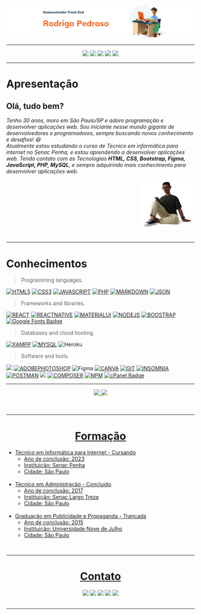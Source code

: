 <div>

![principal](atualizacao_readme/imagens_front-end.png)

</div>
<hr>
  <div align="center">
    <a href="https://github.com/R0drigo-Pedroso">
    <a href="https://www.instagram.com/rodrigo.pedros0/" target="_blank"><img src="https://img.shields.io/badge/Instagram-E4405F?style=for-the-badge&logo=instagram&logoColor=white" target="_blank"></a>
    <a href="https://discord.com/channels/@me" target="_blank"><img src="https://img.shields.io/badge/Discord-7289DA?style=for-the-badge&logo=discord&logoColor=white" target="_blank"></a>
  <a href = "mailto:rodrigo.pedroso@live.com"><img src="https://img.shields.io/badge/Microsoft_Outlook-0078D4?style=for-the-badge&logo=microsoft-outlook&logoColor=white"></a>
  <a href="https://www.linkedin.com/in/rodrig0pedros0/" target="_blank"><img src="https://img.shields.io/badge/-LinkedIn-%230077B5?style=for-the-badge&logo=linkedin&logoColor=white" target="_blank"></a>
  <a href="https://api.whatsapp.com/send?phone=5511987618534" target="_blank"><img src="https://img.shields.io/badge/WhatsApp-25D366?style=for-the-badge&logo=whatsapp&logoColor=white"></a>
</div>

<hr>
<!-- Apresentação -->
<h1>Apresentação</h1>
<div style="display: inline_block">
        <div align="left">
          <h2><strong>Olá, tudo bem?</strong></h2>
          <p><em>Tenho 30 anos, moro em São Paulo/SP e adoro programação e desenvolver aplicações web. Sou iniciante nesse mundo gigante de desenvolvedores e programadores, sempre buscando novos conhecimento e desafios! 😆 <br>
          Atualmente estou estudando o curso de Técnico em informática para internet no Senac Penha, e estou aprendendo a desenvolver aplicações web. Tendo contato com as Tecnologias <strong>HTML, CSS, Bootstrap, Figma, JavaScript, PHP, MySQL</strong>, e sempre adquirindo mais conhecimento para desenvolver aplicações web.</em></p>
      </div>
      <div align="right">
        <img src="atualizacao_readme/imgem_3d_sentada.png" width="150"  alt="">
      </div> 
</div>

  <br>
  <hr>
  <!-- Conhecimentos -->
  <div>
    <!-- linguagens -->
    <div>
      <h1>Conhecimentos</h1>
      <div>

> Programming languages.

[![HTML5](https://img.shields.io/badge/HTML5-E34F26?style=for-the-badge&logo=html5&logoColor=white)](https://github.com/R0drigo-Pedroso)
[![CSS3](https://img.shields.io/badge/CSS3-1572B6?style=for-the-badge&logo=css3&logoColor=white)](https://github.com/R0drigo-Pedroso)
[![JAVASCRIPT](https://img.shields.io/badge/JavaScript-323330?style=for-the-badge&logo=javascript&logoColor=F7DF1E)](https://github.com/R0drigo-Pedroso)
[![PHP](https://img.shields.io/badge/PHP-777BB4?style=for-the-badge&logo=php&logoColor=white)](https://github.com/R0drigo-Pedroso)
[![MARKDOWN](https://img.shields.io/badge/Markdown-000000?style=for-the-badge&logo=markdown&logoColor=white)](https://github.com/R0drigo-Pedroso)
[![JSON](https://img.shields.io/badge/json-5E5C5C?style=for-the-badge&logo=json&logoColor=white)](https://github.com/R0drigo-Pedroso)

> Frameworks and libraries.

[![REACT](https://img.shields.io/badge/React-20232A?style=for-the-badge&logo=react&logoColor=61DAFB)](https://github.com/R0drigo-Pedroso)
[![REACTNATIVE](https://img.shields.io/badge/React_Native-20232A?style=for-the-badge&logo=react&logoColor=61DAFB)](https://github.com/R0drigo-Pedroso)
[![MATERIALUI](https://img.shields.io/badge/Material%20UI-007FFF?style=for-the-badge&logo=mui&logoColor=white)](https://github.com/R0drigo-Pedroso)
[![NODEJS](https://img.shields.io/badge/Node.js-339933?style=for-the-badge&logo=nodedotjs&logoColor=white)](https://github.com/R0drigo-Pedroso)
[![BOOSTRAP](https://img.shields.io/badge/Bootstrap-563D7C?style=for-the-badge&logo=bootstrap&logoColor=white)](https://github.com/R0drigo-Pedroso)
[![Google Fonts Badge](https://img.shields.io/badge/Google%20Fonts-4285F4?logo=googlefonts&logoColor=fff&style=for-the-badge)](https://github.com/R0drigo-Pedroso)

> Databases and cloud hosting.

[![XAMPP](https://img.shields.io/badge/Xampp-F37623?style=for-the-badge&logo=xampp&logoColor=white)](https://github.com/R0drigo-Pedroso)
[![MYSQL](https://img.shields.io/badge/MySQL-005C84?style=for-the-badge&logo=mysql&logoColor=white)](https://github.com/R0drigo-Pedroso)
![Heroku](https://img.shields.io/badge/heroku-%23430098.svg?style=for-the-badge&logo=heroku&logoColor=white)

> Software and tools.

<a href="#"> <img src="https://img.shields.io/badge/Adobe%20XD-470137?style=for-the-badge&logo=Adobe%20XD&logoColor=#FF61F6"></a>
[![ADOBEPHOTOSHOP](https://img.shields.io/badge/Adobe%20Photoshop-31A8FF?style=for-the-badge&logo=Adobe%20Photoshop&logoColor=black)](https://github.com/R0drigo-Pedroso)
![Figma](https://img.shields.io/badge/figma-C.svg?style=for-the-badge&logo=figma&color=fff)
[![CANVA](https://img.shields.io/badge/Canva-%2300C4CC.svg?&style=for-the-badge&logo=Canva&logoColor=white)](https://github.com/R0drigo-Pedroso)
[![GIT](https://img.shields.io/badge/GIT-E44C30?style=for-the-badge&logo=git&logoColor=white)](https://github.com/R0drigo-Pedroso)
[![INSOMNIA](https://img.shields.io/badge/Insomnia-5849be?style=for-the-badge&logo=Insomnia&logoColor=white)](https://github.com/R0drigo-Pedroso)
[![POSTMAN](https://img.shields.io/badge/Postman-FF6C37?style=for-the-badge&logo=Postman&logoColor=white)](https://github.com/R0drigo-Pedroso)
<a href="#"> <img src="https://img.shields.io/badge/Visual_Studio_Code-0078D4?style=for-the-badge&logo=visual%20studio%20code&logoColor=white"></a>
[![COMPOSER](https://img.shields.io/badge/Composer-885630?style=for-the-badge&logo=Composer&logoColor=white)](https://github.com/R0drigo-Pedroso)
[![NPM](https://img.shields.io/badge/npm-CB3837?style=for-the-badge&logo=npm&logoColor=white)](https://github.com/R0drigo-Pedroso)
[![cPanel Badge](https://img.shields.io/badge/cPanel-FF6C2C?logo=cpanel&logoColor=fff&style=for-the-badge)](https://github.com/R0drigo-Pedroso)

</div>
</div>

  <hr>
  
  <!-- Grafico de desempenho -->
  <div align="center">
    <a href="https://github.com/R0drigo-Pedroso">
    <img height="160em" src="https://github-readme-stats.vercel.app/api?username=R0drigo-Pedroso&show_icons=true&theme=gotham&include_all_commits=true&count_private=true"/>
    <img height="160em" src="https://github-readme-stats.vercel.app/api/top-langs/?username=R0drigo-Pedroso&layout=compact&langs_count=7&theme=gotham"/>
  </div>
  
  <br>
  <br>
  <hr>
  
  <!-- Formação -->
  <div align="center">
    <div>
      <h1>Formação</h1>
      <div align="left">
        <ul>
          <li>Técnico em Informática para Internet - Cursando
            <ul>
              <li>Ano de conclusão: 2023</li>
              <li>Instituição: Senac Penha</li>
              <li>Cidade: São Paulo</li>
            </ul>
            <br>
          </li>
          <li>Técnico em Administração - Concluido 
            <ul>
              <li>Ano de conclusão: 2017</li>
              <li>Instituição: Senac Largo Treze</li>
              <li>Cidade: São Paulo</li>
            </ul>
          </li>
          <br>
          <li>Graduação em Publicidade e Propaganda - Trancada 
            <ul>
              <li>Ano de conclusão: 2015</li>
              <li>Instituição: Universidade Nove de Julho</li>
              <li>Cidade: São Paulo</li>
            </ul>
          </li>
        </ul>
      </div>
    </div>
  </div>

  <!-- Conhecimentos -->
  <br>
  <hr>

  <!-- Contato -->
  <div align="center">
    <div>
      <h1>Contato</h1>
      <div align="center">
        <a href="https://github.com/R0drigo-Pedroso">
    <a href="https://www.instagram.com/rodrigo.pedros0/" target="_blank"><img src="https://img.shields.io/badge/Instagram-E4405F?style=for-the-badge&logo=instagram&logoColor=white" target="_blank"></a>
   <a href="https://discord.com/channels/@me" target="_blank"><img src="https://img.shields.io/badge/Discord-7289DA?style=for-the-badge&logo=discord&logoColor=white" target="_blank"></a> 
    <a href = "mailto:rodrigo.pedroso@live.com"><img src="https://img.shields.io/badge/Microsoft_Outlook-0078D4?style=for-the-badge&logo=microsoft-outlook&logoColor=white"></a>
    <a href="https://www.linkedin.com/in/rodrig0pedros0/" target="_blank"><img src="https://img.shields.io/badge/-LinkedIn-%230077B5?style=for-the-badge&logo=linkedin&logoColor=white" target="_blank"></a> 
        <a href="https://api.whatsapp.com/send?phone=5511987618534" target="_blank"><img src="https://img.shields.io/badge/WhatsApp-25D366?style=for-the-badge&logo=whatsapp&logoColor=white"></a> 
      </div>
    </div>
  </div>

  <br>
  <hr>

  <!-- Links
  <div align="center">
    <div>
      <h1>Links</h1>
      <div align="left">
        <h2>Links</h2>
        <ul>
          <li>Link: <a href="https://www.google.com">Google</a></li>
          <li>Link: <a href="https://www.google.com">Google</a></li>
          <li>Link: <a href="https://www.google.com">Google</a></li>
          <li>Link: <a href="https://www.google.com">Google</a></li>
          <li>Link: <a href="https://www.google.com">Google</a></li>
        </ul>
      </div>
    </div>
  </div>

  <br>
  <hr>

  <!-- Sobre -->
  <!-- <div align="center">
    <div>
      <h1>Sobre</h1>
      <div align="left">
        <h2>Sobre</h2>
        <ul>
          <li>Sobre</li>
          <li>Sobre</li>
          <li>Sobre</li>
          <li>Sobre</li>
          <li>Sobre</li>
        </ul>
      </div>
    </div> -->

<!-- <h2><strong>Linguagens de Marcação</strong></h2><br>
    <kbd><img align="center" alt="RodrigoCSS" height="30" width="80" src="https://img.shields.io/badge/HTML5-E34F26?style=for-the-badge&logo=html5&logoColor=white"></kbd>
        <kbd><img align="center" alt="RodrigoCSS" height="30" width="80" src="https://img.shields.io/badge/CSS3-1572B6?style=for-the-badge&logo=css3&logoColor=white"></kbd>
        <h2>Linguagens</h2><br>
        <img align="center" alt="RodrigoJS" height="60" width="80" src="https://cdn.jsdelivr.net/gh/devicons/devicon/icons/javascript/javascript-original.svg">
        <img align="center" style="margin-left:15px" alt="RodrigoPHP" height="60" width="80" src="https://cdn.jsdelivr.net/gh/devicons/devicon/icons/php/php-plain.svg">
        <img align="center" style="margin-left:15px" alt="RodrigoMYSQL" height="60" width="80" src="https://cdn.jsdelivr.net/gh/devicons/devicon/icons/mysql/mysql-original-wordmark.svg">
      </div>
      <br>
      <br>
      <hr>
      <div align="center">
        <h2>Linguagens</h2><br>
        <img align="center" alt="RodrigoJS" height="60" width="80" src="https://cdn.jsdelivr.net/gh/devicons/devicon/icons/javascript/javascript-original.svg">
        <img align="center" style="margin-left:15px" alt="RodrigoPHP" height="60" width="80" src="https://cdn.jsdelivr.net/gh/devicons/devicon/icons/php/php-plain.svg">
        <img align="center" style="margin-left:15px" alt="RodrigoMYSQL" height="60" width="80" src="https://cdn.jsdelivr.net/gh/devicons/devicon/icons/mysql/mysql-original-wordmark.svg">
      </div> -->

